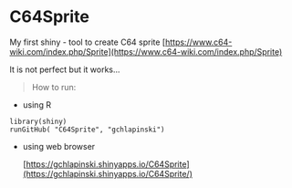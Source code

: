 # C64Sprite
My first shiny - tool to create C64 sprite [https://www.c64-wiki.com/index.php/Sprite](https://www.c64-wiki.com/index.php/Sprite)

It is not perfect but it works...

> How to run:

* using R
```{r}
library(shiny)
runGitHub( "C64Sprite", "gchlapinski")
```

* using web browser

  [https://gchlapinski.shinyapps.io/C64Sprite](https://gchlapinski.shinyapps.io/C64Sprite/)
